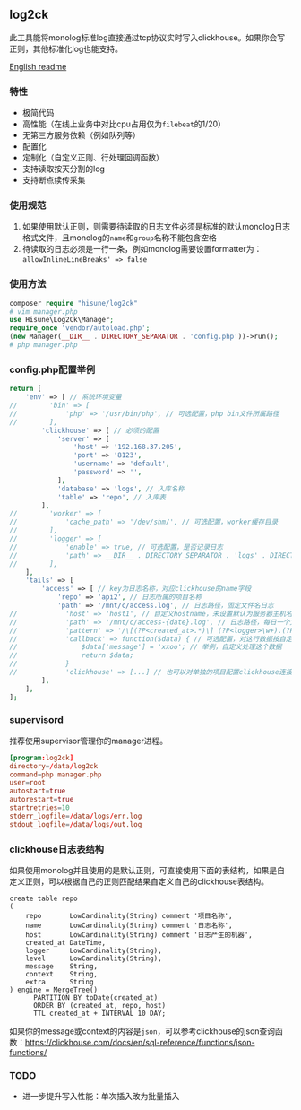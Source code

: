 ## log2ck
此工具能将monolog标准log直接通过tcp协议实时写入clickhouse。如果你会写正则，其他标准化log也能支持。

[English readme](https://github.com/hisune/log2ck/blob/main/readme.md)

### 特性
- 极简代码
- 高性能（在线上业务中对比cpu占用仅为`filebeat`的1/20）
- 无第三方服务依赖（例如队列等）
- 配置化
- 定制化（自定义正则、行处理回调函数）
- 支持读取按天分割的log
- 支持断点续传采集

### 使用规范
1. 如果使用默认正则，则需要待读取的日志文件必须是标准的默认monolog日志格式文件，且monolog的`name`和`group`名称不能包含空格
2. 待读取的日志必须是一行一条，例如monolog需要设置formatter为：`allowInlineLineBreaks' => false`

### 使用方法
```php
composer require "hisune/log2ck"
# vim manager.php
use Hisune\Log2Ck\Manager;
require_once 'vendor/autoload.php';
(new Manager(__DIR__ . DIRECTORY_SEPARATOR . 'config.php'))->run();
# php manager.php
```

### config.php配置举例
```php
return [
    'env' => [ // 系统环境变量
//        'bin' => [
//            'php' => '/usr/bin/php', // 可选配置，php bin文件所属路径
//        ],
        'clickhouse' => [ // 必须的配置
            'server' => [
                'host' => '192.168.37.205',
                'port' => '8123',
                'username' => 'default',
                'password' => '',
            ],
            'database' => 'logs', // 入库名称
            'table' => 'repo', // 入库表
        ],
//        'worker' => [
//            'cache_path' => '/dev/shm/', // 可选配置，worker缓存目录
//        ],
//        'logger' => [
//            'enable' => true, // 可选配置，是否记录日志
//            'path' => __DIR__ . DIRECTORY_SEPARATOR . 'logs' . DIRECTORY_SEPARATOR, // 指定记录日志的目录，可选配置，需要以/结尾
//        ],
    ],
    'tails' => [
        'access' => [ // key为日志名称，对应clickhouse的name字段
            'repo' => 'api2', // 日志所属的项目名称
            'path' => '/mnt/c/access.log', // 日志路径，固定文件名日志
//            'host' => 'host1', // 自定义hostname，未设置默认为服务器主机名，对应clickhouse的host字段
//            'path' => '/mnt/c/access-{date}.log', // 日志路径，每日一个文件名的日志，当前只支持{date}一个宏变量，date格式举例：2022-02-22
//            'pattern' => '/\[(?P<created_at>.*)\] (?P<logger>\w+).(?P<level>\w+): (?P<message>.*[^ ]+) (?P<context>[^ ]+) (?P<extra>[^ ]+)/', // 可选配置，如果不需要正则处理，设置为false
//            'callback' => function($data) { // 可选配置，对这行数据按自定义回调方法进行处理，方法内容可以自行实现任何清洗此条流水的逻辑
//                $data['message'] = 'xxoo'; // 举例，自定义处理这个数据
//                return $data;
//            }
//            'clickhouse' => [...] // 也可以对单独的项目配置clickhouse连接信息，配置内容同env的clickhouse数组
        ],
    ],
];
```

### supervisord
推荐使用supervisor管理你的manager进程。
```conf
[program:log2ck]
directory=/data/log2ck
command=php manager.php
user=root
autostart=true
autorestart=true
startretries=10
stderr_logfile=/data/logs/err.log
stdout_logfile=/data/logs/out.log
```

### clickhouse日志表结构
如果使用monolog并且使用的是默认正则，可直接使用下面的表结构，如果是自定义正则，可以根据自己的正则匹配结果自定义自己的clickhouse表结构。
```clickhouse
create table repo
(
    repo       LowCardinality(String) comment '项目名称',
    name       LowCardinality(String) comment '日志名称',
    host       LowCardinality(String) comment '日志产生的机器',
    created_at DateTime,
    logger     LowCardinality(String),
    level      LowCardinality(String),
    message    String,
    context    String,
    extra      String
) engine = MergeTree()
      PARTITION BY toDate(created_at)
      ORDER BY (created_at, repo, host)
      TTL created_at + INTERVAL 10 DAY;
```
如果你的message或context的内容是`json`，可以参考clickhouse的json查询函数：https://clickhouse.com/docs/en/sql-reference/functions/json-functions/

### TODO
- 进一步提升写入性能：单次插入改为批量插入
